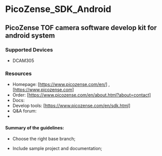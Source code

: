 # PicoZense_SDK_Android

## PicoZense TOF camera software develop kit for android system

### Supported Devices

- DCAM305

### Resources

- Homepage: [https://www.picozense.com/en/] , [https://www.picozense.com]
- Order: [https://www.picozense.com/en/about.html?about=contact]
- Docs:
- Develop tools: [https://www.picozense.com/en/sdk.html]
- Q&A forum: 
- 

#### Summary of the guidelines:

- Choose the right base branch;

- Include sample project and documentation;